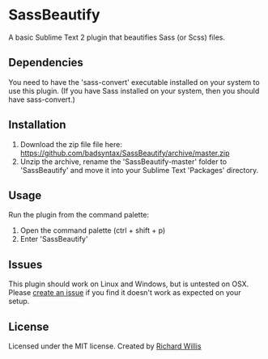 # SassBeautify

A basic Sublime Text 2 plugin that beautifies Sass (or Scss) files. 

## Dependencies

You need to have the 'sass-convert' executable installed on your system to use this plugin. 
(If you have Sass installed on your system, then you should have sass-convert.)

## Installation

1. Download the zip file file here: https://github.com/badsyntax/SassBeautify/archive/master.zip
2. Unzip the archive, rename the 'SassBeautify-master' folder to 'SassBeautify' and move it into your 
Sublime Text 'Packages' directory.

## Usage

Run the plugin from the command palette:

1. Open the command palette (ctrl + shift + p)
2. Enter 'SassBeautify'

## Issues

This plugin should work on Linux and Windows, but is untested on OSX. 
Please [create an issue](https://github.com/badsyntax/SassBeautify/issues) if you find it doesn't work 
as expected on your setup.

## License

Licensed under the MIT license. Created by [Richard Willis](http://badsyntax.co/) 

